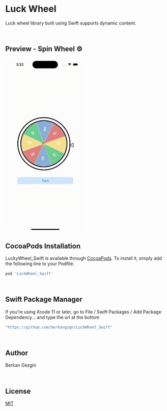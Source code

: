 # Luck Wheel
Luck wheel library built using Swift supports dynamic content.

<br />

## Preview - Spin Wheel ⚙️
<img src="/Images/LuckyWheelSR.gif" width="250"/>

<br />

## CocoaPods Installation

LuckyWheel_Swift is available through [CocoaPods](https://cocoapods.org). To install
it, simply add the following line to your Podfile:

```ruby
pod 'LuckWheel_Swift'
```

<br />

## Swift Package Manager

If you're using Xcode 11 or later, go to File / Swift Packages / Add Package Dependency... and type the url at the bottom

```swift
"https://github.com/berkangzgn/LuckWheel_Swift"
```

<br />

## Author

Berkan Gezgin

<br />

## License
[MIT](https://choosealicense.com/licenses/mit/)
